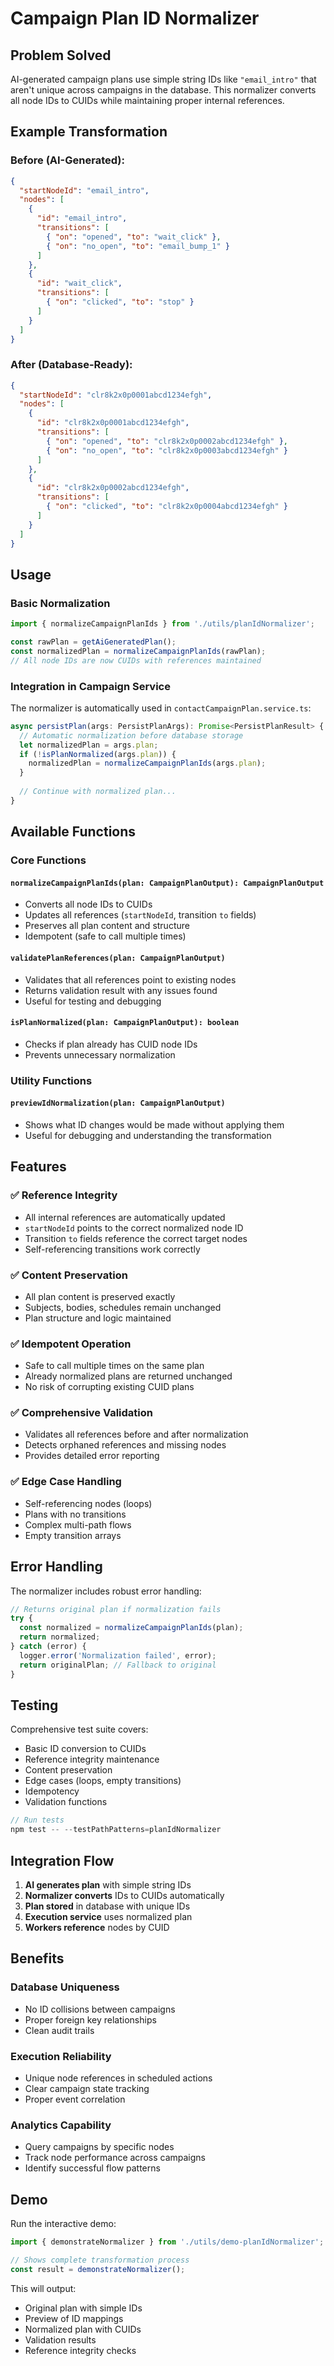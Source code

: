 # Campaign Plan ID Normalizer

## Problem Solved

AI-generated campaign plans use simple string IDs like `"email_intro"` that aren't unique across campaigns in the database. This normalizer converts all node IDs to CUIDs while maintaining proper internal references.

## Example Transformation

### Before (AI-Generated):
```json
{
  "startNodeId": "email_intro",
  "nodes": [
    {
      "id": "email_intro",
      "transitions": [
        { "on": "opened", "to": "wait_click" },
        { "on": "no_open", "to": "email_bump_1" }
      ]
    },
    {
      "id": "wait_click",
      "transitions": [
        { "on": "clicked", "to": "stop" }
      ]
    }
  ]
}
```

### After (Database-Ready):
```json
{
  "startNodeId": "clr8k2x0p0001abcd1234efgh",
  "nodes": [
    {
      "id": "clr8k2x0p0001abcd1234efgh",
      "transitions": [
        { "on": "opened", "to": "clr8k2x0p0002abcd1234efgh" },
        { "on": "no_open", "to": "clr8k2x0p0003abcd1234efgh" }
      ]
    },
    {
      "id": "clr8k2x0p0002abcd1234efgh", 
      "transitions": [
        { "on": "clicked", "to": "clr8k2x0p0004abcd1234efgh" }
      ]
    }
  ]
}
```

## Usage

### Basic Normalization
```typescript
import { normalizeCampaignPlanIds } from './utils/planIdNormalizer';

const rawPlan = getAiGeneratedPlan();
const normalizedPlan = normalizeCampaignPlanIds(rawPlan);
// All node IDs are now CUIDs with references maintained
```

### Integration in Campaign Service
The normalizer is automatically used in `contactCampaignPlan.service.ts`:

```typescript
async persistPlan(args: PersistPlanArgs): Promise<PersistPlanResult> {
  // Automatic normalization before database storage
  let normalizedPlan = args.plan;
  if (!isPlanNormalized(args.plan)) {
    normalizedPlan = normalizeCampaignPlanIds(args.plan);
  }
  
  // Continue with normalized plan...
}
```

## Available Functions

### Core Functions

#### `normalizeCampaignPlanIds(plan: CampaignPlanOutput): CampaignPlanOutput`
- Converts all node IDs to CUIDs
- Updates all references (`startNodeId`, transition `to` fields)
- Preserves all plan content and structure
- Idempotent (safe to call multiple times)

#### `validatePlanReferences(plan: CampaignPlanOutput)`
- Validates that all references point to existing nodes
- Returns validation result with any issues found
- Useful for testing and debugging

#### `isPlanNormalized(plan: CampaignPlanOutput): boolean`
- Checks if plan already has CUID node IDs
- Prevents unnecessary normalization

### Utility Functions

#### `previewIdNormalization(plan: CampaignPlanOutput)`
- Shows what ID changes would be made without applying them
- Useful for debugging and understanding the transformation

## Features

### ✅ Reference Integrity
- All internal references are automatically updated
- `startNodeId` points to the correct normalized node ID
- Transition `to` fields reference the correct target nodes
- Self-referencing transitions work correctly

### ✅ Content Preservation
- All plan content is preserved exactly
- Subjects, bodies, schedules remain unchanged
- Plan structure and logic maintained

### ✅ Idempotent Operation
- Safe to call multiple times on the same plan
- Already normalized plans are returned unchanged
- No risk of corrupting existing CUID plans

### ✅ Comprehensive Validation
- Validates all references before and after normalization
- Detects orphaned references and missing nodes
- Provides detailed error reporting

### ✅ Edge Case Handling
- Self-referencing nodes (loops)
- Plans with no transitions
- Complex multi-path flows
- Empty transition arrays

## Error Handling

The normalizer includes robust error handling:

```typescript
// Returns original plan if normalization fails
try {
  const normalized = normalizeCampaignPlanIds(plan);
  return normalized;
} catch (error) {
  logger.error('Normalization failed', error);
  return originalPlan; // Fallback to original
}
```

## Testing

Comprehensive test suite covers:
- Basic ID conversion to CUIDs
- Reference integrity maintenance  
- Content preservation
- Edge cases (loops, empty transitions)
- Idempotency
- Validation functions

```typescript
// Run tests
npm test -- --testPathPatterns=planIdNormalizer
```

## Integration Flow

1. **AI generates plan** with simple string IDs
2. **Normalizer converts** IDs to CUIDs automatically
3. **Plan stored** in database with unique IDs
4. **Execution service** uses normalized plan
5. **Workers reference** nodes by CUID

## Benefits

### Database Uniqueness
- No ID collisions between campaigns
- Proper foreign key relationships
- Clean audit trails

### Execution Reliability  
- Unique node references in scheduled actions
- Clear campaign state tracking
- Proper event correlation

### Analytics Capability
- Query campaigns by specific nodes
- Track node performance across campaigns
- Identify successful flow patterns

## Demo

Run the interactive demo:

```typescript
import { demonstrateNormalizer } from './utils/demo-planIdNormalizer';

// Shows complete transformation process
const result = demonstrateNormalizer();
```

This will output:
- Original plan with simple IDs
- Preview of ID mappings
- Normalized plan with CUIDs
- Validation results
- Reference integrity checks